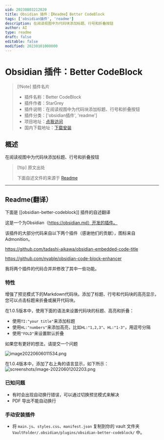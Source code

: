 ```yaml
---
uid: 20230803212020
title: Obsidian 插件：【Readme】Better CodeBlock
tags: ['obsidian插件', 'readme']
description: 在阅读视图中为代码块添加标题、行号和折叠按钮
author: AI
type: readme
draft: false
editable: false
modified: 20230101000000
---
```


# Obsidian 插件：Better CodeBlock

> [!Note] 插件名片
> - 插件名称：Better CodeBlock
> - 插件作者：StarGrey
> - 插件说明：在阅读视图中为代码块添加标题、行号和折叠按钮
> - 插件分类：['obsidian插件', 'readme']
> - 项目地址：[点我访问](https://github.com/stargrey/obsidian-better-codeblock)
> - 国内下载地址：[下载安装](https://pkmer.cn/products/plugin/pluginMarket/?obsidian-better-codeblock)

## 概述

在阅读视图中为代码块添加标题、行号和折叠按钮



> [!tip] 原文出处
> 
>下面自述文件的来源于 [Readme](https://ghproxy.net/https://raw.githubusercontent.com/stargrey/obsidian-better-codeblock/main/README.md)
> 

---

## Readme(翻译）

下面是 [[obsidian-better-codeblock]] 插件的自述翻译



这是一个为Obsidian（https://obsidian.md）开发的插件。

该插件的大部分代码来自以下两个插件（感谢他们的贡献），图标来自Admonition。

https://github.com/tadashi-aikawa/obsidian-embedded-code-title

https://github.com/nyable/obsidian-code-block-enhancer

我将两个插件的代码合并并修改了其中一些功能。

### 特性
增强了预览模式下的Markdown代码块。添加了标题、行号和代码块的高亮显示，您可以点击标题来折叠或展开代码块。

在1.0.5版本中，使用下面的语法来设置代码块的标题、高亮和折叠：

- 使用`TI:"your title"`来添加标题
- 使用`HL:"numbers"`来添加高亮，比如`HL:"1,2,3"`、`HL:"1-3"`，用逗号分隔
- 使用`"FOLD"`来设置默认折叠

如果您有更好的想法，请提交一个问题

![image20220606011534.png](screenshots/image20220606011534.png)

在1.0.4版本中，添加了右上角的语言显示，如下所示：
![screenshots/image-20220601202203.png](screenshots/image-20220601202203.png)

### 已知问题
- 有时会出现自动换行错误，可以通过切换预览模式来解决
- PDF 导出不能自动换行

### 手动安装插件

- 将 `main.js`、`styles.css`、`manifest.json` 复制到你的 vault 文件夹 `VaultFolder/.obsidian/plugins/obsidian-better-codeblock/` 中。



